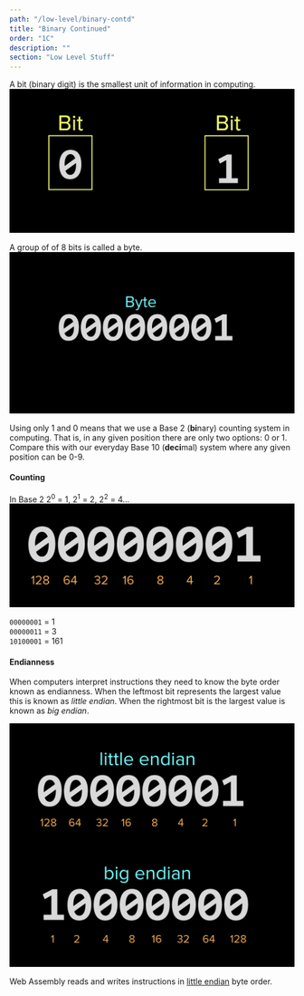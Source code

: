 ```yaml
---
path: "/low-level/binary-contd"
title: "Binary Continued"
order: "1C"
description: ""
section: "Low Level Stuff"
---
```


A bit (binary digit) is the smallest unit of information in computing.
![two bits](./images/bit.png)


A group of of 8 bits is called a byte.
![a byte](./images/byte.png)

Using only 1 and 0 means that we use a Base 2 (**bi**nary) counting system in computing. That is, in any given position there are only two options: 0 or 1. Compare this with our everyday Base 10 (**deci**mal) system where any given position can be 0-9.


#### Counting
In Base 2 2<sup>0</sup> = 1, 2<sup>1</sup> = 2, 2<sup>2</sup> = 4...
![counting](./images/counting.png)

`00000001` = 1\
`00000011` = 3\
`10100001` = 161

#### Endianness
When computers interpret instructions they need to know the byte order known as endianness. When the leftmost bit represents the largest value this is known as _little endian_. When the rightmost bit is the largest value is known as _big endian_.

![endian](./images/endian.png)

Web Assembly reads and writes instructions in [little endian](https://webassembly.github.io/spec/core/syntax/instructions.html#memory-instructions) byte order.
